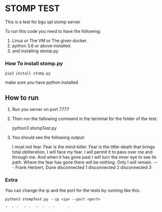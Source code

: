 # STOMP TEST
This is a test for bgu spl stomp server

To run this code you need to have the following:
1. Linux or The VM or The given docker.
2. python 3.6 or above installed.
3. and installing stomp.py

### How To install stomp.py

    pip3 install stomp.py

make sure you have python installed


## How to run
1. Run you server on port 7777
2. Then run the fallowing command in the terminal for the folder of the test:
   
 
    python3 stompTest.py

3. You should see the following output:
   

    I must not fear.
    Fear is the mind-killer.
    Fear is the little-death that brings total obliteration.
    I will face my fear.
    I will permit it to pass over me and through me.
    And when it has gone past I will turn the inner eye to see its path.
    Where the fear has gone there will be nothing.
    Only I will remain.
    --- Frank Herbert, Dune
    disconnected 1
    disconnected 2
    disconnected 3



### Extra

You can change the ip and the port for the tests by running like this:

    python3 stompTest.py --ip <ip> --port <port>

And check double login by running:

    python3 stompTest.py --doubleLogin

or

    python3 --ip <ip> --port <port> --doubleLogin

This should add an error frame for a user already logged in.